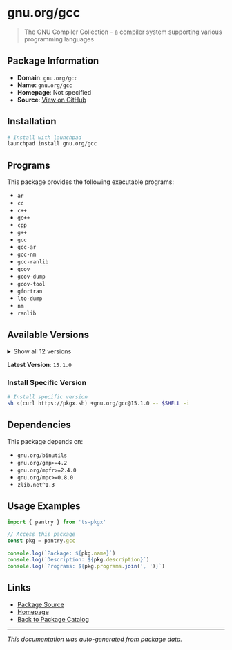# gnu.org/gcc

> The GNU Compiler Collection - a compiler system supporting various programming languages

## Package Information

- **Domain**: `gnu.org/gcc`
- **Name**: `gnu.org/gcc`
- **Homepage**: Not specified
- **Source**: [View on GitHub](https://github.com/pkgxdev/pantry/tree/main/projects/gnu.org/gcc/package.yml)

## Installation

```bash
# Install with launchpad
launchpad install gnu.org/gcc
```

## Programs

This package provides the following executable programs:

- `ar`
- `cc`
- `c++`
- `gc++`
- `cpp`
- `g++`
- `gcc`
- `gcc-ar`
- `gcc-nm`
- `gcc-ranlib`
- `gcov`
- `gcov-dump`
- `gcov-tool`
- `gfortran`
- `lto-dump`
- `nm`
- `ranlib`

## Available Versions

<details>
<summary>Show all 12 versions</summary>

- `15.1.0`, `14.3.0`, `14.2.0`, `14.1.0`, `13.3.0`
- `13.2.0`, `13.1.0`, `12.4.0`, `12.3.0`, `12.2.0`
- `11.4.0`, `10.5.0`

</details>

**Latest Version**: `15.1.0`

### Install Specific Version

```bash
# Install specific version
sh <(curl https://pkgx.sh) +gnu.org/gcc@15.1.0 -- $SHELL -i
```

## Dependencies

This package depends on:

- `gnu.org/binutils`
- `gnu.org/gmp>=4.2`
- `gnu.org/mpfr>=2.4.0`
- `gnu.org/mpc>=0.8.0`
- `zlib.net^1.3`

## Usage Examples

```typescript
import { pantry } from 'ts-pkgx'

// Access this package
const pkg = pantry.gcc

console.log(`Package: ${pkg.name}`)
console.log(`Description: ${pkg.description}`)
console.log(`Programs: ${pkg.programs.join(', ')}`)
```

## Links

- [Package Source](https://github.com/pkgxdev/pantry/tree/main/projects/gnu.org/gcc/package.yml)
- [Homepage](#)
- [Back to Package Catalog](../../../package-catalog.md)

---

*This documentation was auto-generated from package data.*
